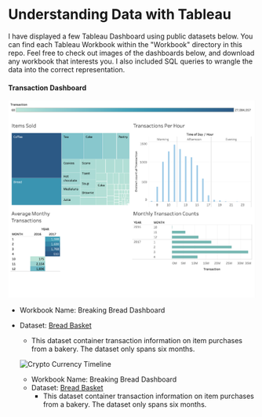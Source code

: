 # Understanding Data with Tableau

I have displayed a few Tableau Dashboard using public datasets below. You can find each Tableau Workbook within the "Workbook" directory in this repo. Feel free to check out images of the dashboards below, and download any workbook that interests you. I also included SQL queries to wrangle the data into the correct representation.

#### Transaction Dashboard

![Transaction Dashboard](Workbooks/BreakingBread/BreakBreadDashboard.png)

- Workbook Name: Breaking Bread Dashboard
- Dataset: [Bread Basket](https://www.kaggle.com/xvivancos/transactions-from-a-bakery)
  - This dataset container transaction information on item purchases from a bakery. The dataset only spans six months.

  ![Crypto Currency Timeline](./Images/CryptoCurrencyTimeline.png)

  - Workbook Name: Breaking Bread Dashboard
  - Dataset: [Bread Basket](https://www.kaggle.com/xvivancos/transactions-from-a-bakery)
    - This dataset container transaction information on item purchases from a bakery. The dataset only spans six months.
